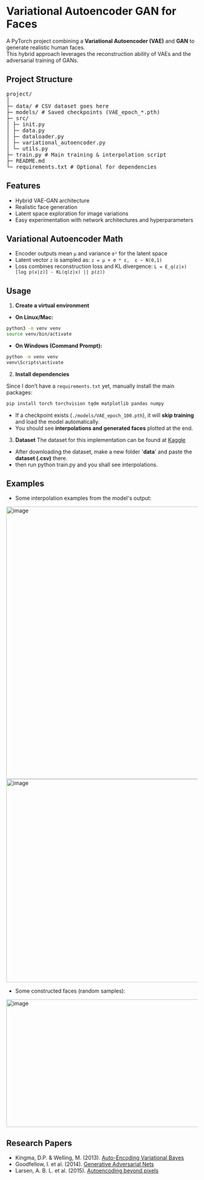 # Variational Autoencoder GAN for Faces

A PyTorch project combining a **Variational Autoencoder (VAE)** and **GAN** to generate realistic human faces.  
This hybrid approach leverages the reconstruction ability of VAEs and the adversarial training of GANs.

## Project Structure
<pre>
project/
│
├─ data/ # CSV dataset goes here
├─ models/ # Saved checkpoints (VAE_epoch_*.pth)
├─ src/
│ ├─ init.py
│ ├─ data.py
│ ├─ dataloader.py
│ ├─ variational_autoencoder.py
│ └─ utils.py
├─ train.py # Main training & interpolation script
├─ README.md
└─ requirements.txt # Optional for dependencies
</pre>
## Features
- Hybrid VAE-GAN architecture
- Realistic face generation
- Latent space exploration for image variations
- Easy experimentation with network architectures and hyperparameters

## Variational Autoencoder Math
- Encoder outputs mean `μ` and variance `σ²` for the latent space
- Latent vector `z` is sampled as: `z = μ + σ * ε,  ε ~ N(0,1)`
- Loss combines reconstruction loss and KL divergence: `L = E_q(z|x)[log p(x|z)] - KL(q(z|x) || p(z))`

## Usage

1. **Create a virtual environment**

 - **On Linux/Mac:**
  ```bash
  python3 -m venv venv
  source venv/bin/activate
  ```
 - **On Windows (Command Prompt):**
  ```bash
  python -m venv venv
  venv\Scripts\activate
```

2. **Install dependencies**

Since I don’t have a `requirements.txt` yet, manually install the main packages:
```bash
pip install torch torchvision tqdm matplotlib pandas numpy
```


- If a checkpoint exists (`./models/VAE_epoch_100.pth`), it will **skip training** and load the model automatically.  
- You should see **interpolations and generated faces** plotted at the end.

3. **Dataset**
The dataset for this implementation can be found at [Kaggle](https://www.kaggle.com/datasets/nipunarora8/age-gender-and-ethnicity-face-data-csv)
-  After downloading the dataset, make a new folder '**data**' and paste the **dataset (.csv)** there.
-  then run python train.py and you shall see interpolations.

## Examples
- Some interpolation examples from the model's output:

<img width="896" height="717" alt="image" src="https://github.com/user-attachments/assets/1c12e178-2fd5-4dbc-b1cd-234fa845988e" />
<img width="898" height="535" alt="image" src="https://github.com/user-attachments/assets/4632ac7d-2c2e-4a07-b5d0-b6f8d546e385" />

- Some constructed faces (random samples):

<img width="634" height="336" alt="image" src="https://github.com/user-attachments/assets/eadf77f3-96e3-4c93-ac3d-3a629595128d" />

## Research Papers
- Kingma, D.P. & Welling, M. (2013). [Auto-Encoding Variational Bayes](https://arxiv.org/abs/1312.6114)  
- Goodfellow, I. et al. (2014). [Generative Adversarial Nets](https://arxiv.org/abs/1406.2661)  
- Larsen, A. B. L. et al. (2015). [Autoencoding beyond pixels](https://arxiv.org/abs/1512.09300)

